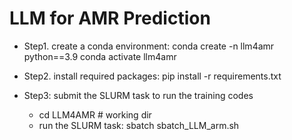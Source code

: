 # LLM for AMR Prediction

- Step1. create a conda environment: 
    conda create -n llm4amr python==3.9
    conda activate llm4amr

- Step2. install required packages: 
    pip install -r requirements.txt

- Step3: submit the SLURM task to run the training codes
    - cd LLM4AMR # working dir
    - run the SLURM task:
        sbatch sbatch_LLM_arm.sh

